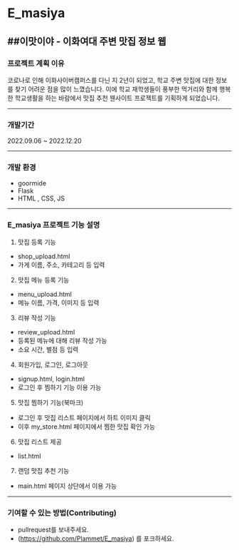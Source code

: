 # E_masiya

##이맛이야 - 이화여대 주변 맛집 정보 웹
---

### 프로젝트 계획 이유
코로나로 인해 이화사이버캠퍼스를 다닌 지 2년이 되었고, 학교 주변 맛집에 대한 정보를 찾기 어려운 점을 많이 느꼈습니다. 
이에 학교 재학생들이 풍부한 먹거리와 함께 행복한 학교생활을 하는 바람에서 맛집 추천 웬사이트 프로젝트를 기획하게 되었습니다.

---
### 개발기간
2022.09.06 ~ 2022.12.20

---
### 개발 환경
- goormide
- Flask
- HTML , CSS, JS

---

### E_masiya 프로젝트 기능 설명

1. 맛집 등록 기능
  - shop_upload.html
  - 가게 이름, 주소, 카테고리 등 입력

2. 맛집 메뉴 등록 기능
  - menu_upload.html
  - 메뉴 이름, 가격, 이미지 등 입력

3. 리뷰 작성 기능
  - review_upload.html
  - 등록된 메뉴에 대해 리뷰 작성 가능
  - 소요 시간, 별점 등 입력

4.  회원가입, 로그인, 로그아웃
  - signup.html, login.html
  - 로그인 후 찜하기 기능 이용 가능

5. 맛집 찜하기 기능(북마크)
  - 로그인 후 맛집 리스트 페이지에서 하트 이미지 클릭
  - 이후 my_store.html 페이지에서 찜한 맛집 확인 가능

6. 맛집 리스트 제공
  - list.html

7. 랜덤 맛집 추천 기능
  - main.html 페이지 상단에서 이용 가능

---

### 기여할 수 있는 방법(Contributing)
- pullrequest를 보내주세요.
- (https://github.com/Plammet/E_masiya) 를 포크하세요.



